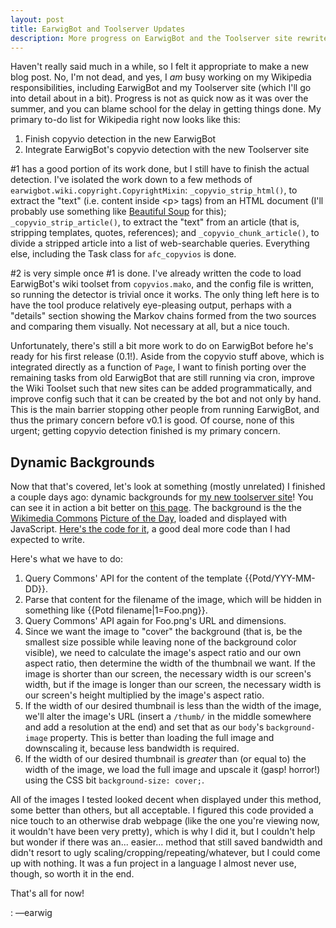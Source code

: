 ```yaml
---
layout: post
title: EarwigBot and Toolserver Updates
description: More progress on EarwigBot and the Toolserver site rewrite, including dynamic backgrounds
---
```


Haven't really said much in a while, so I felt it appropriate to make a new
blog post. No, I'm not dead, and yes, I _am_ busy working on my Wikipedia
responsibilities, including EarwigBot and my Toolserver site (which I'll go
into detail about in a bit). Progress is not as quick now as it was over the
summer, and you can blame school for the delay in getting things done. My
primary to-do list for Wikipedia right now looks like this:

1. Finish copyvio detection in the new EarwigBot
2. Integrate EarwigBot's copyvio detection with the new Toolserver site

\#1 has a good portion of its work done, but I still have to finish the actual
detection. I've isolated the work down to a few methods of
`earwigbot.wiki.copyright.CopyrightMixin`: `_copyvio_strip_html()`, to
extract the "text" (i.e. content inside &lt;p&gt; tags) from an HTML document
(I'll probably use something like
[Beautiful Soup](http://www.crummy.com/software/BeautifulSoup/) for this);
`_copyvio_strip_article()`, to extract the "text" from an article (that is,
stripping templates, quotes, references); and `_copyvio_chunk_article()`, to
divide a stripped article into a list of web-searchable queries. Everything
else, including the Task class for `afc_copyvios` is done.

\#2 is very simple once #1 is done. I've already written the code to load
EarwigBot's wiki toolset from `copyvios.mako`, and the config file is written,
so running the detector is trivial once it works. The only thing left here is
to have the tool produce relatively eye-pleasing output, perhaps with a
"details" section showing the Markov chains formed from the two sources and
comparing them visually. Not necessary at all, but a nice touch.

Unfortunately, there's still a bit more work to do on EarwigBot before he's
ready for his first release (0.1!). Aside from the copyvio stuff above, which
is integrated directly as a function of `Page`, I want to finish porting over
the remaining tasks from old EarwigBot that are still running via cron, improve
the Wiki Toolset such that new sites can be added programmatically, and improve
config such that it can be created by the bot and not only by hand. This is the
main barrier stopping other people from running EarwigBot, and thus the primary
concern before v0.1 is good. Of course, none of this urgent; getting copyvio
detection finished is my primary concern.

## Dynamic Backgrounds

Now that that's covered, let's look at something (mostly unrelated) I finished
a couple days ago: dynamic backgrounds for
[my new toolserver site](http://toolserver.org/~earwig/rewrite)! You can see it
in action a bit better on [this page](http://toolserver.org/~earwig/earwigbot).
The background is the the [Wikimedia Commons](//commons.wikimedia.org/)
[Picture of the Day](//commons.wikimedia.org/wiki/Commons:Picture_of_the_day),
loaded and displayed with JavaScript.
[Here's the code for it](//github.com/earwig/toolserver/blob/master/static/js/potd.js),
a good deal more code than I had expected to write.

Here's what we have to do:

1. Query Commons' API for the content of the template \{\{Potd/YYY-MM-DD}}.
2. Parse that content for the filename of the image, which will be hidden in
   something like \{\{Potd filename|1=Foo.png}}.
3. Query Commons' API again for Foo.png's URL and dimensions.
4. Since we want the image to "cover" the background (that is, be the smallest
   size possible while leaving none of the background color visible), we need
   to calculate the image's aspect ratio and our own aspect ratio, then
   determine the width of the thumbnail we want. If the image is shorter than
   our screen, the necessary width is our screen's width, but if the image is
   longer than our screen, the necessary width is our screen's height
   multiplied by the image's aspect ratio.
5. If the width of our desired thumbnail is less than the width of the image,
   we'll alter the image's URL (insert a `/thumb/` in the middle somewhere and
   add a resolution at the end) and set that as our `body`'s `background-image`
   property. This is better than loading the full image and downscaling it,
   because less bandwidth is required.
6. If the width of our desired thumbnail is _greater_ than (or equal to) the
   width of the image, we load the full image and upscale it (gasp! horror!)
   using the CSS bit `background-size: cover;`.

All of the images I tested looked decent when displayed under this method, some
better than others, but all acceptable. I figured this code provided a nice
touch to an otherwise drab webpage (like the one you're viewing now, it
wouldn't have been very pretty), which is why I did it, but I couldn't help but
wonder if there was an... easier... method that still saved bandwidth and
didn't resort to ugly scaling/cropping/repeating/whatever, but I could come up
with nothing. It was a fun project in a language I almost never use, though, so
worth it in the end.

That's all for now!

: &mdash;earwig
